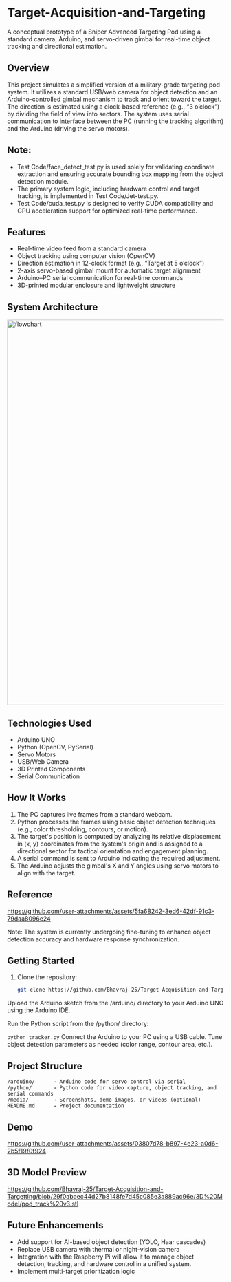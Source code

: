 # Target-Acquisition-and-Targeting 

A conceptual prototype of a Sniper Advanced Targeting Pod using a standard camera, Arduino, and servo-driven gimbal for real-time object tracking and directional estimation.

## Overview

This project simulates a simplified version of a military-grade targeting pod system. It utilizes a standard USB/web camera for object detection and an Arduino-controlled gimbal mechanism to track and orient toward the target. The direction is estimated using a clock-based reference (e.g., “3 o’clock”) by dividing the field of view into sectors. The system uses serial communication to interface between the PC (running the tracking algorithm) and the Arduino (driving the servo motors).
## Note:
- Test Code/face_detect_test.py is used solely for validating coordinate extraction and ensuring accurate bounding box mapping from the object detection module.
- The primary system logic, including hardware control and target tracking, is implemented in Test Code/Jet-test.py.
- Test Code/cuda_test.py is designed to verify CUDA compatibility and GPU acceleration support for optimized real-time performance.


## Features

-  Real-time video feed from a standard camera  
-  Object tracking using computer vision (OpenCV)  
-  Direction estimation in 12-clock format (e.g., “Target at 5 o’clock”)  
-  2-axis servo-based gimbal mount for automatic target alignment  
-  Arduino–PC serial communication for real-time commands  
-  3D-printed modular enclosure and lightweight structure  

## System Architecture
<img width="1224" height="896" alt="flowchart" src="https://github.com/user-attachments/assets/1bd04bde-7c9c-46ee-af28-ee4d525bb651" />

## Technologies Used

- Arduino UNO  
- Python (OpenCV, PySerial)  
- Servo Motors 
- USB/Web Camera  
- 3D Printed Components  
- Serial Communication  

## How It Works

1. The PC captures live frames from a standard webcam.  
2. Python processes the frames using basic object detection techniques (e.g., color thresholding, contours, or motion).  
3. The target's position is computed by analyzing its relative displacement in (x, y) coordinates from the system's origin and is assigned to a directional sector for tactical orientation and engagement planning. 
4. A serial command is sent to Arduino indicating the required adjustment.  
5. The Arduino adjusts the gimbal's X and Y angles using servo motors to align with the target.

## Reference


https://github.com/user-attachments/assets/5fa68242-3ed6-42df-91c3-79daa8096e24


Note: The system is currently undergoing fine-tuning to enhance object detection accuracy and hardware response synchronization.
## Getting Started

1. Clone the repository:

   ```bash
   git clone https://github.com/Bhavraj-25/Target-Acquisition-and-Targetting.git  
Upload the Arduino sketch from the /arduino/ directory to your Arduino UNO using the Arduino IDE.

Run the Python script from the /python/ directory:

 ``` python tracker.py ```
Connect the Arduino to your PC using a USB cable.
Tune object detection parameters as needed (color range, contour area, etc.).

## Project Structure
 ```
/arduino/      → Arduino code for servo control via serial  
/python/       → Python code for video capture, object tracking, and serial commands  
/media/        → Screenshots, demo images, or videos (optional)  
README.md      → Project documentation
 ```
## Demo 
https://github.com/user-attachments/assets/03807d78-b897-4e23-a0d6-2b5f19f0f924

## 3D Model Preview  
https://github.com/Bhavraj-25/Target-Acquisition-and-Targetting/blob/29f0abaec44d27b8148fe7d45c085e3a889ac96e/3D%20Model/pod_track%20v3.stl


## Future Enhancements

- Add support for AI-based object detection (YOLO, Haar cascades)  
- Replace USB camera with thermal or night-vision camera  
- Integration with the Raspberry Pi will allow it to manage object detection, tracking, and hardware control in a unified system. 
- Implement multi-target prioritization logic  

